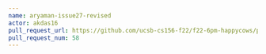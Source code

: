 ```yaml
---
name: aryaman-issue27-revised
actor: akdas16
pull_request_url: https://github.com/ucsb-cs156-f22/f22-6pm-happycows/pull/58
pull_request_num: 58
---
```


